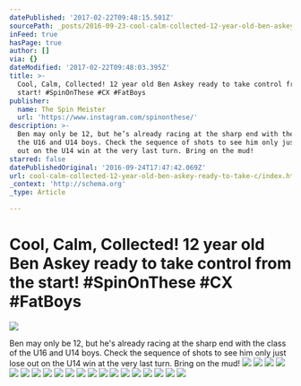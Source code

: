```yaml
---
datePublished: '2017-02-22T09:48:15.501Z'
sourcePath: _posts/2016-09-23-cool-calm-collected-12-year-old-ben-askey-ready-to-take-c.md
inFeed: true
hasPage: true
author: []
via: {}
dateModified: '2017-02-22T09:48:03.395Z'
title: >-
  Cool, Calm, Collected! 12 year old Ben Askey ready to take control from the
  start! #SpinOnThese #CX #FatBoys
publisher:
  name: The Spin Meister
  url: 'https://www.instagram.com/spinonthese/'
description: >-
  Ben may only be 12, but he’s already racing at the sharp end with the class of
  the U16 and U14 boys. Check the sequence of shots to see him only just lose
  out on the U14 win at the very last turn. Bring on the mud!
starred: false
datePublishedOriginal: '2016-09-24T17:47:42.069Z'
url: cool-calm-collected-12-year-old-ben-askey-ready-to-take-c/index.html
_context: 'http://schema.org'
_type: Article

---
```

# Cool, Calm, Collected! 12 year old Ben Askey ready to take control from the start! \#SpinOnThese \#CX \#FatBoys
![](https://the-grid-user-content.s3-us-west-2.amazonaws.com/2a6335e2-a165-418b-be13-f5f781c92cf3.jpg)

Ben may only be 12, but he's already racing at the sharp end with the class of the U16 and U14 boys. Check the sequence of shots to see him only just lose out on the U14 win at the very last turn. Bring on the mud!
![](https://the-grid-user-content.s3-us-west-2.amazonaws.com/ccbabc06-98ef-4bc9-a6a4-a545c16632ec.jpg)
![](https://the-grid-user-content.s3-us-west-2.amazonaws.com/3359eaad-cbde-4830-9fd5-271ba0ea606f.jpg)
![](https://the-grid-user-content.s3-us-west-2.amazonaws.com/fab23383-68a0-4509-9ddf-f68c8177c674.jpg)
![](https://the-grid-user-content.s3-us-west-2.amazonaws.com/7b5a20c0-13b4-4085-b297-1e72b37b2668.jpg)
![](https://the-grid-user-content.s3-us-west-2.amazonaws.com/d590614e-8b9a-402e-a8d2-b02db2f1bacb.jpg)
![](https://the-grid-user-content.s3-us-west-2.amazonaws.com/b0edf3af-c172-451d-b9b1-55779565675e.jpg)
![](https://the-grid-user-content.s3-us-west-2.amazonaws.com/6171ee52-7e18-486e-873b-bc4919ac8730.jpg)
![](https://the-grid-user-content.s3-us-west-2.amazonaws.com/7cf19b62-b95c-44e8-9d73-9889b33bd3c4.jpg)
![](https://the-grid-user-content.s3-us-west-2.amazonaws.com/5a6e81ad-f757-4b4e-a1ee-645e7d397e8f.jpg)
![](https://the-grid-user-content.s3-us-west-2.amazonaws.com/bcc00a3c-01e4-4bf0-a45c-98b9d6534d8d.jpg)
![](https://the-grid-user-content.s3-us-west-2.amazonaws.com/5d460c72-5a67-4f3b-a436-b57c853ebbed.jpg)
![](https://the-grid-user-content.s3-us-west-2.amazonaws.com/9cc88c23-bcc1-428f-8449-429e1fec20cc.jpg)
![](https://the-grid-user-content.s3-us-west-2.amazonaws.com/00f314ff-db39-4ecf-992b-34dfdf91e8f8.jpg)
![](https://the-grid-user-content.s3-us-west-2.amazonaws.com/ec77864b-9413-490b-a598-e54d808ea98b.jpg)
![](https://the-grid-user-content.s3-us-west-2.amazonaws.com/f3570a69-488e-4aed-8602-aab40e4807df.jpg)
![](https://the-grid-user-content.s3-us-west-2.amazonaws.com/3978aba7-ce92-4d65-b634-78eb0ea57f8e.jpg)
![](https://the-grid-user-content.s3-us-west-2.amazonaws.com/c0d8d402-5440-4da1-a2b6-9b0365788726.jpg)
![](https://the-grid-user-content.s3-us-west-2.amazonaws.com/c9f091f4-f205-4695-bdef-258a329325b4.jpg)
![](https://the-grid-user-content.s3-us-west-2.amazonaws.com/13db7850-eb87-49ee-9ed3-ed13a90ed159.jpg)
![](https://the-grid-user-content.s3-us-west-2.amazonaws.com/156673de-6d92-49ce-aefc-33200adf51e6.jpg)